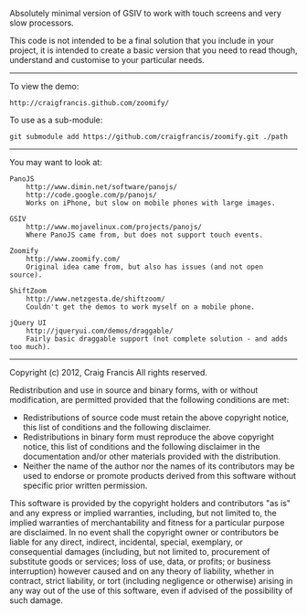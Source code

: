 
Absolutely minimal version of GSIV to work with touch screens and very slow processors.

This code is not intended to be a final solution that you include in your project, it is intended to create a basic version that you need to read though, understand and customise to your particular needs.

---

To view the demo:

	http://craigfrancis.github.com/zoomify/

To use as a sub-module:

	git submodule add https://github.com/craigfrancis/zoomify.git ./path

---

You may want to look at:

	PanoJS
		http://www.dimin.net/software/panojs/
		http://code.google.com/p/panojs/
		Works on iPhone, but slow on mobile phones with large images.

	GSIV
		http://www.mojavelinux.com/projects/panojs/
		Where PanoJS came from, but does not support touch events.

	Zoomify
		http://www.zoomify.com/
		Original idea came from, but also has issues (and not open source).

	ShiftZoom
		http://www.netzgesta.de/shiftzoom/
		Couldn't get the demos to work myself on a mobile phone.

	jQuery UI
		http://jqueryui.com/demos/draggable/
		Fairly basic draggable support (not complete solution - and adds too much).

---

Copyright (c) 2012, Craig Francis All rights
reserved.

Redistribution and use in source and binary forms,
with or without modification, are permitted provided
that the following conditions are met:

 * Redistributions of source code must retain the
   above copyright notice, this list of
   conditions and the following disclaimer.
 * Redistributions in binary form must reproduce
   the above copyright notice, this list of
   conditions and the following disclaimer in the
   documentation and/or other materials provided
   with the distribution.
 * Neither the name of the author nor the names
   of its contributors may be used to endorse or
   promote products derived from this software
   without specific prior written permission.

This software is provided by the copyright holders
and contributors "as is" and any express or implied
warranties, including, but not limited to, the
implied warranties of merchantability and fitness
for a particular purpose are disclaimed. In no event
shall the copyright owner or contributors be liable
for any direct, indirect, incidental, special,
exemplary, or consequential damages (including, but
not limited to, procurement of substitute goods or
services; loss of use, data, or profits; or business
interruption) however caused and on any theory of
liability, whether in contract, strict liability, or
tort (including negligence or otherwise) arising in
any way out of the use of this software, even if
advised of the possibility of such damage.
